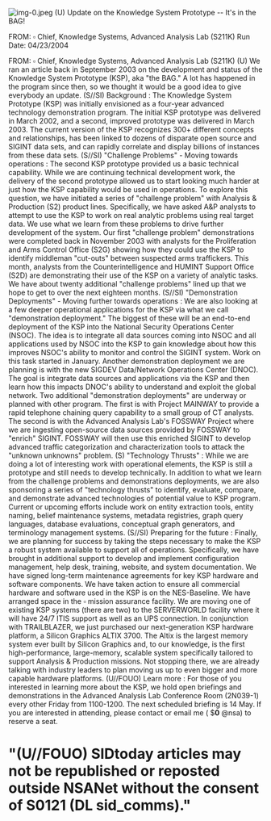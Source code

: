 ![img-0.jpeg](img-0.jpeg)
(U) Update on the Knowledge System Prototype -- It's in the BAG!

FROM: $\square$
Chief, Knowledge Systems, Advanced Analysis Lab (S211K)
Run Date: 04/23/2004

FROM: $\square$
Chief, Knowledge Systems, Advanced Analysis Lab (S211K)
(U) We ran an article back in September 2003 on the development and status of the Knowledge System Prototype (KSP), aka "the BAG." A lot has happened in the program since then, so we thought it would be a good idea to give everybody an update.
(S//SI) Background : The Knowledge System Prototype (KSP) was initially envisioned as a four-year advanced technology demonstration program. The initial KSP prototype was delivered in March 2002, and a second, improved prototype was delivered in March 2003. The current version of the KSP recognizes 300+ different concepts and relationships, has been linked to dozens of disparate open source and SIGINT data sets, and can rapidly correlate and display billions of instances from these data sets.
(S//SI) "Challenge Problems" - Moving towards operations : The second KSP prototype provided us a basic technical capability. While we are continuing technical development work, the delivery of the second prototype allowed us to start looking much harder at just how the KSP capability would be used in operations. To explore this question, we have initiated a series of "challenge problem" with Analysis \& Production (S2) product lines. Specifically, we have asked A\&P analysts to attempt to use the KSP to work on real analytic problems using real target data. We use what we learn from these problems to drive further development of the system. Our first "challenge problem" demonstrations were completed back in November 2003 with analysts for the Proliferation and Arms Control Office (S2G) showing how they could use the KSP to identify middleman "cut-outs" between suspected arms traffickers. This month, analysts from the Counterintelligence and HUMINT Support Office (S2D) are demonstrating their use of the KSP on a variety of analytic tasks. We have about twenty additional "challenge problems" lined up that we hope to get to over the next eighteen months.
(S//SI) "Demonstration Deployments" - Moving further towards operations : We are also looking at a few deeper operational applications for the KSP via what we call "demonstration deployment." The biggest of these will be an end-to-end deployment of the KSP into the National Security Operations Center (NSOC). The idea is to integrate all data sources coming into NSOC and all applications used by NSOC into the KSP to gain knowledge about how this improves NSOC's ability to monitor and control the SIGINT system. Work on this task started in January. Another demonstration deployment we are planning is with the new SIGDEV Data/Network Operations Center (DNOC). The goal is integrate data sources and applications via the KSP and then learn how this impacts DNOC's ability to understand and exploit the global network. Two additional "demonstration deployments" are underway or planned with other program. The first is with Project MAINWAY to provide a rapid telephone chaining query capability to a small group of CT analysts. The second is with the Advanced Analysis Lab's FOSSWAY Project where we are ingesting open-source data sources provided by FOSSWAY to "enrich" SIGINT. FOSSWAY will then use this enriched SIGINT to develop advanced traffic categorization and characterization tools to attack the "unknown unknowns" problem.
(S) "Technology Thrusts" : While we are doing a lot of interesting work with operational elements, the KSP is still a prototype and still needs to develop technically. In addition to what we learn from the challenge problems and demonstrations deployments, we are also sponsoring a series of "technology thrusts" to identify, evaluate, compare, and demonstrate advanced technologies of potential value to KSP program. Current or upcoming efforts include work on entity extraction tools, entity naming, belief maintenance systems, metadata registries, graph query languages, database evaluations, conceptual graph generators, and terminology management systems.
(S//SI) Preparing for the future : Finally, we are planning for success by taking the steps necessary to make the KSP a robust system available to support all of operations. Specifically, we have brought in additional support to develop and implement configuration management, help desk, training, website, and system documentation. We have signed long-term maintenance agreements for key KSP hardware and software components. We have taken action to ensure all commercial hardware and software used in the KSP is on the NES-Baseline. We have arranged space in the $\square$ mission assurance facility. We are moving one of existing KSP systems (there are two) to the SERVERWORLD facility where it will have 24/7 ITIS support as well as an UPS connection. In conjunction with TRAILBLAZER, we just purchased our next-generation KSP hardware platform, a Silicon Graphics ALTIX 3700. The Altix is the largest memory system ever built by Silicon Graphics and, to our knowledge, is the first high-performance, large-memory, scalable system specifically tailored to support Analysis \& Production missions. Not stopping there, we are already talking with industry leaders to plan moving us up to even bigger and more capable hardware platforms.
(U//FOUO) Learn more : For those of you interested in learning more about the KSP, we hold open briefings and demonstrations in the Advanced Analysis Lab Conference Room (2N039-1) every other Friday from 1100-1200. The next scheduled briefing is 14 May. If you are interested in attending, please contact or email me ( $\$ \mathbf{0}$ @nsa) to reserve a seat.

# "(U//FOUO) SIDtoday articles may not be republished or reposted outside NSANet without the consent of $\mathbf{S 0 1 2 1}$ (DL sid_comms)."
